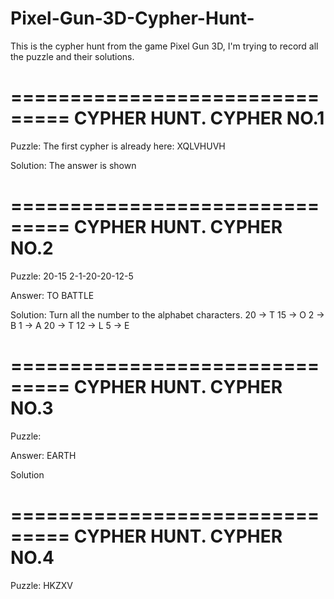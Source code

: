 # Pixel-Gun-3D-Cypher-Hunt-
This is the cypher hunt from the game Pixel Gun 3D, I'm trying to record all the puzzle and their solutions.

===============================
CYPHER HUNT. CYPHER NO.1
===============================

Puzzle: 
The first cypher is already here: XQLVHUVH

Solution:
The answer is shown

===============================
CYPHER HUNT. CYPHER NO.2
===============================

Puzzle:
20-15 2-1-20-20-12-5

Answer:
TO BATTLE

Solution:
Turn all the number to the alphabet characters.
20 -> T
15 -> O
2 -> B
1 -> A
20 -> T
12 -> L
5 -> E

===============================
CYPHER HUNT. CYPHER NO.3
===============================

Puzzle:

Answer:
EARTH

Solution

===============================
CYPHER HUNT. CYPHER NO.4
===============================

Puzzle:
HKZXV

